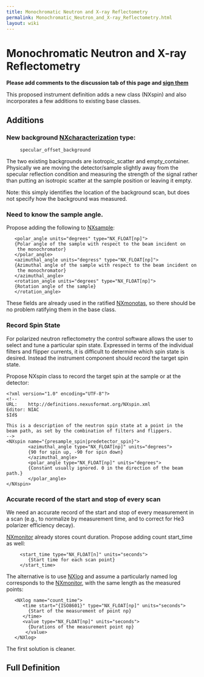 ```yaml
---
title: Monochromatic Neutron and X-ray Reflectometry
permalink: Monochromatic_Neutron_and_X-ray_Reflectometry.html
layout: wiki
---
```

Monochromatic Neutron and X-ray Reflectometry
=============================================

**Please add comments to the discussion tab of this page and [sign
them](Help:Contents#Signatures.html "wikilink")**

This proposed instrument definition adds a new class (NXspin) and also
incorporates a few additions to existing base classes.

Additions
---------

### New background [NXcharacterization](NXcharacterization.html "wikilink") type:

`     specular_offset_background`

The two existing backgrounds are isotropic\_scatter and
empty\_container. Physically we are moving the detector/sample slightly
away from the specular reflection condition and measuring the strength
of the signal rather than putting an isotropic scatter at the sample
position or leaving it empty.

Note: this simply identifies the location of the background scan, but
does not specify how the background was measured.

### Need to know the sample angle.

Propose adding the following to [NXsample](NXsample.html "wikilink"):

       <polar_angle units="degrees" type="NX_FLOAT[np]">
       {Polar angle of the sample with respect to the beam incident on
        the monochromator}
       </polar_angle>
       <azimuthal_angle units="degress" type="NX_FLOAT[np]">
       {Azimuthal angle of the sample with respect to the beam incident on
        the monochromator}
       </azimuthal_angle>
       <rotation_angle units="degrees" type="NX_FLOAT[np]">
       {Rotation angle of the sample}
       </rotation_angle>

These fields are already used in the ratified
[NXmonotas](Monochromatic_Neutron_and_X-ray_Triple-Axis_Spectrometer.html "wikilink"),
so there should be no problem ratifying them in the base class.

### Record Spin State

For polarized neutron reflectometry the control software allows the user
to select and tune a particular spin state. Expressed in terms of the
individual filters and flipper currents, it is difficult to determine
which spin state is desired. Instead the instrument component should
record the target spin state.

Propose NXspin class to record the target spin at the sample or at the
detector:

       
    <?xml version="1.0" encoding="UTF-8"?>
    <!--
    URL:    http://definitions.nexusformat.org/NXspin.xml
    Editor: NIAC
    $Id$
        
    This is a description of the neutron spin state at a point in the
    beam path, as set by the combination of filters and flippers.
    -->
    <NXspin name="{presample_spin|predetector_spin}">
            <azimuthal_angle type="NX_FLOAT[np]" units="degrees">
            {90 for spin up, -90 for spin down}
            </azimuthal_angle>
            <polar_angle type="NX_FLOAT[np]" units="degrees">
            {Constant usually ignored. 0 in the direction of the beam path.}
            </polar_angle>
    </NXspin>

### Accurate record of the start and stop of every scan

We need an accurate record of the start and stop of every measurement in
a scan (e.g., to normalize by measurement time, and to correct for He3
polarizer efficiency decay).

[NXmonitor](NXmonitor.html "wikilink") already stores count duration. Propose
adding count start\_time as well:

         <start_time type="NX_FLOAT[n]" units="seconds">
            {Start time for each scan point}
         </start_time>

The alternative is to use [NXlog](NXlog.html "wikilink") and assume a
particularly named log corresponds to the
[NXmonitor](NXmonitor.html "wikilink"), with the same length as the measured
points:

            
       <NXlog name="count_time">
          <time start="{ISO8601}" type="NX_FLOAT[np]" units="seconds">
            {Start of the measurement of point np}
          </time>
          <value type="NX_FLOAT[np]" units="seconds">
            {Durations of the measurement point np}
           </value>
       </NXlog>

The first solution is cleaner.

Full Definition
---------------

<nxformat file="NXmonoref.xml" tree="yes"></nxformat>
